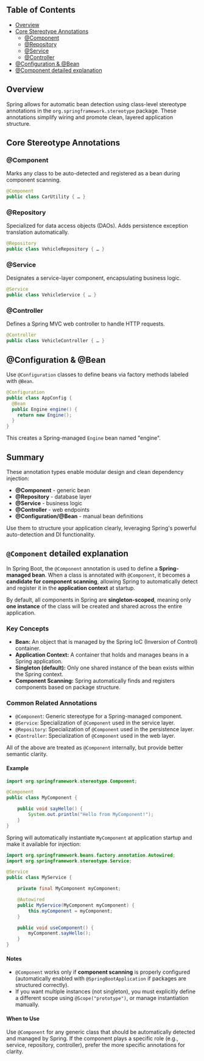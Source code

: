 ## Table of Contents

- [Overview](#overview)  
- [Core Stereotype Annotations](#core-stereotype-annotations)  
  - [@Component](#component)  
  - [@Repository](#repository)  
  - [@Service](#service)  
  - [@Controller](#controller)  
- [@Configuration & @Bean](#configuration--bean)  
- [@Component detailed explanation](#component-detailed-explanation)

## Overview

Spring allows for automatic bean detection using class-level stereotype annotations in the `org.springframework.stereotype` package. These annotations simplify wiring and promote clean, layered application structure.


## Core Stereotype Annotations

### @Component

Marks any class to be auto-detected and registered as a bean during component scanning.

```java
@Component
public class CarUtility { … }
```

### @Repository

Specialized for data access objects (DAOs). Adds persistence exception translation automatically.

```java
@Repository
public class VehicleRepository { … }
```

### @Service

Designates a service-layer component, encapsulating business logic.

```java
@Service
public class VehicleService { … }
```

### @Controller

Defines a Spring MVC web controller to handle HTTP requests.

```java
@Controller
public class VehicleController { … }
```

## @Configuration & @Bean

Use `@Configuration` classes to define beans via factory methods labeled with `@Bean`.

```java
@Configuration
public class AppConfig {
  @Bean
  public Engine engine() {
    return new Engine();
  }
}
```

This creates a Spring-managed `Engine` bean named "engine".

## Summary

These annotation types enable modular design and clean dependency injection:

* **@Component** - generic bean
* **@Repository** - database layer
* **@Service** - business logic
* **@Controller** - web endpoints
* **@Configuration/@Bean** - manual bean definitions

Use them to structure your application clearly, leveraging Spring's powerful auto-detection and DI functionality.


## `@Component` detailed explanation

In Spring Boot, the `@Component` annotation is used to define a **Spring-managed bean**. When a class is annotated with `@Component`, it becomes a **candidate for component scanning**, allowing Spring to automatically detect and register it in the **application context** at startup.

By default, all components in Spring are **singleton-scoped**, meaning only **one instance** of the class will be created and shared across the entire application.

### Key Concepts

* **Bean:** An object that is managed by the Spring IoC (Inversion of Control) container.
* **Application Context:** A container that holds and manages beans in a Spring application.
* **Singleton (default):** Only one shared instance of the bean exists within the Spring context.
* **Component Scanning:** Spring automatically finds and registers components based on package structure.

### Common Related Annotations

* `@Component`: Generic stereotype for a Spring-managed component.
* `@Service`: Specialization of `@Component` used in the service layer.
* `@Repository`: Specialization of `@Component` used in the persistence layer.
* `@Controller`: Specialization of `@Component` used in the web layer.

All of the above are treated as `@Component` internally, but provide better semantic clarity.

#### Example

```java
import org.springframework.stereotype.Component;

@Component
public class MyComponent {

    public void sayHello() {
        System.out.println("Hello from MyComponent!");
    }
}
```

Spring will automatically instantiate `MyComponent` at application startup and make it available for injection:

```java
import org.springframework.beans.factory.annotation.Autowired;
import org.springframework.stereotype.Service;

@Service
public class MyService {

    private final MyComponent myComponent;

    @Autowired
    public MyService(MyComponent myComponent) {
        this.myComponent = myComponent;
    }

    public void useComponent() {
        myComponent.sayHello();
    }
}
```

#### Notes

* `@Component` works only if **component scanning** is properly configured (automatically enabled with `@SpringBootApplication` if packages are structured correctly).
* If you want multiple instances (not singleton), you must explicitly define a different scope using `@Scope("prototype")`, or manage instantiation manually.

#### When to Use

Use `@Component` for any generic class that should be automatically detected and managed by Spring. If the component plays a specific role (e.g., service, repository, controller), prefer the more specific annotations for clarity.
